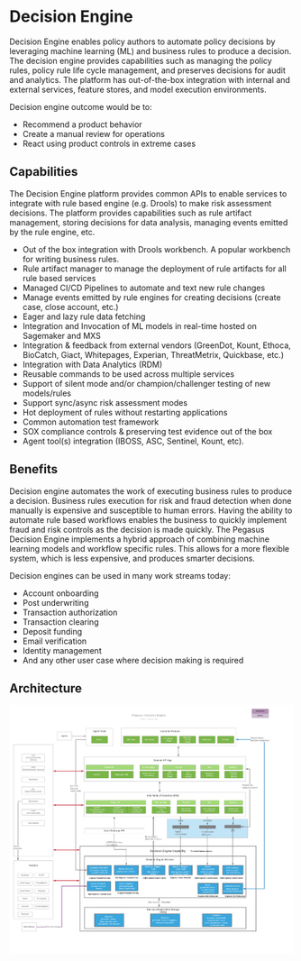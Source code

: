# Decision Engine

Decision Engine enables policy authors to automate policy decisions by leveraging machine learning (ML) and business rules to produce a decision. The decision engine provides capabilities such as managing the policy rules, policy rule life cycle management, and preserves decisions for audit and analytics. The platform has out-of-the-box integration with internal and external services, feature stores, and model execution environments. 

Decision engine outcome would be to:

* Recommend a product behavior
* Create a manual review for operations
* React using product controls in extreme cases

## Capabilities

The Decision Engine platform provides common APIs to enable services to integrate with rule based engine (e.g. Drools) to make risk assessment decisions. The platform provides capabilities such as rule artifact management, storing decisions for data analysis, managing events emitted by the rule engine, etc.

* Out of the box integration with Drools workbench. A popular workbench for writing business rules.
* Rule artifact manager to manage the deployment of rule artifacts for all rule based services
* Managed CI/CD Pipelines to automate and text new rule changes
* Manage events emitted by rule engines for creating decisions (create case, close account, etc.)
* Eager and lazy rule data fetching
* Integration and Invocation of ML models in real-time hosted on Sagemaker and MXS
* Integration & feedback from external vendors (GreenDot, Kount, Ethoca, BioCatch, Giact, Whitepages, Experian, ThreatMetrix, Quickbase, etc.)
* Integration with Data Analytics (RDM)
* Reusable commands to be used across multiple services
* Support of silent mode and/or champion/challenger testing of new models/rules
* Support sync/async risk assessment modes
* Hot deployment of rules without restarting applications
* Common automation test framework 
* SOX compliance controls & preserving test evidence out of the box
* Agent tool(s) integration (IBOSS, ASC, Sentinel, Kount, etc).

## Benefits
Decision engine automates the work of executing business rules to produce a decision. Business rules execution for risk and fraud detection when done manually is expensive and susceptible to human errors. Having the ability to automate rule based workflows enables the business to quickly implement fraud and risk controls as the decision is made quickly. The Pegasus Decision Engine implements a hybrid approach of combining machine learning models and workflow specific rules. This allows for a more flexible system, which is less expensive, and produces smarter decisions.

Decision engines can be used in many work streams today:

* Account onboarding
* Post underwriting
* Transaction authorization
* Transaction clearing
* Deposit funding
* Email verification
* Identity management
* And any other user case where decision making is required

## Architecture

![](images/arch.png)
